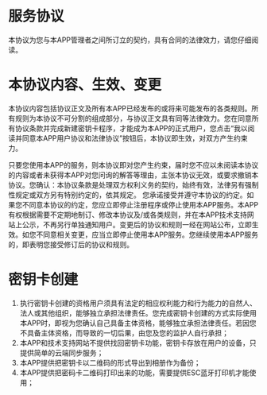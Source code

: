 # 服务协议
本协议为您与本APP管理者之间所订立的契约，具有合同的法律效力，请您仔细阅读。

# 本协议内容、生效、变更

本协议内容包括协议正文及所有本APP已经发布的或将来可能发布的各类规则。所有规则为本协议不可分割的组成部分，与协议正文具有同等法律效力。您在同意所有协议条款并完成新建密钥卡程序，才能成为本APP的正式用户，您点击“我以阅读并同意本APP用户协议和法律协议”按钮后，本协议即生效，对双方产生约束力。

只要您使用本APP的服务，则本协议即对您产生约束，届时您不应以未阅读本协议的内容或者未获得本APP对您问询的解答等理由，主张本协议无效，或要求撤销本协议。您确认：本协议条款是处理双方权利义务的契约，始终有效，法律另有强制性规定或双方另有特别约定的，依其规定。 您承诺接受并遵守本协议的约定。如果您不同意本协议的约定，您应立即停止注册程序或停止使用本APP服务。本APP有权根据需要不定期地制订、修改本协议及/或各类规则，并在本APP技术支持网站上公示，不再另行单独通知用户。变更后的协议和规则一经在网站公布，立即生效。如您不同意相关变更，应当立即停止使用本APP服务。您继续使用本APP服务的，即表明您接受修订后的协议和规则。

# 密钥卡创建

1. 执行密钥卡创建的资格用户须具有法定的相应权利能力和行为能力的自然人、法人或其他组织，能够独立承担法律责任。您完成密钥卡创建的方式实际使用本APP时，即视为您确认自己具备主体资格，能够独立承担法律责任。若因您不具备主体资格，而导致的一切后果，由您及您的监护人自行承担；
2. 本APP和技术支持网站不提供找回密钥卡功能，密钥卡存放在用户的设备，只提供简单的云端同步服务；
3. 本APP提供把密钥卡以二维码的形式导出到相册作为备份；
4. 本APP提供把密码卡二维码打印出来的功能，需要提供ESC蓝牙打印机才能使用；
